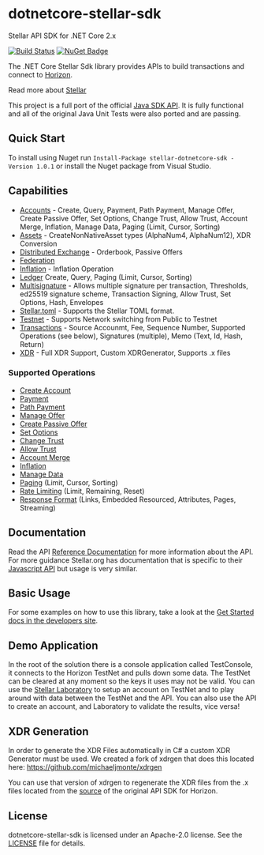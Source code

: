 # dotnetcore-stellar-sdk
Stellar API SDK for .NET Core 2.x

[![Build Status](https://travis-ci.org/elucidsoft/dotnetcore-stellar-sdk.svg?branch=master)](https://travis-ci.org/elucidsoft/dotnetcore-stellar-sdk) [![NuGet Badge](https://buildstats.info/nuget/stellar-dotnetcore-sdk)](https://www.nuget.org/packages/stellar-dotnetcore-sdk)

The .NET Core Stellar Sdk library provides APIs to build transactions and connect to [Horizon](https://github.com/stellar/horizon).

Read more about [Stellar](https://www.stellar.org/)

This project is a full port of the official [Java SDK API](https://github.com/stellar/java-stellar-sdk).  It is fully functional and all of the original Java Unit Tests were also ported and are passing.  

## Quick Start
To install using Nuget run `Install-Package stellar-dotnetcore-sdk -Version 1.0.1` or install the Nuget package from Visual Studio.

## Capabilities
- [Accounts](https://www.stellar.org/developers/guides/concepts/accounts.html) - Create, Query, Payment, Path Payment, Manage Offer, Create Passive Offer, Set Options, Change Trust, Allow Trust, Account Merge, Inflation, Manage Data, Paging (Limit, Cursor, Sorting)
- [Assets](https://www.stellar.org/developers/guides/concepts/assets.html) - CreateNonNativeAsset types (AlphaNum4, AlphaNum12), XDR Conversion
- [Distributed Exchange](https://www.stellar.org/developers/guides/concepts/exchange.html) - Orderbook, Passive Offers
- [Federation](https://www.stellar.org/developers/learn/concepts/federation.html)
- [Inflation](https://www.stellar.org/developers/guides/concepts/inflation.html) - Inflation Operation
- [Ledger](https://www.stellar.org/developers/horizon/reference/resources/ledger.html) Create, Query, Paging (Limit, Cursor, Sorting)
- [Multisignature](https://www.stellar.org/developers/guides/concepts/multi-sig.html) - Allows multiple signature per transaction, Thresholds, ed25519 signature scheme, Transaction Signing, Allow Trust, Set Options, Hash, Envelopes
- [Stellar.toml](https://www.stellar.org/developers/guides/concepts/stellar-toml.html) - Supports the Stellar TOML format.
- [Testnet](https://www.stellar.org/developers/guides/concepts/test-net.html) - Supports Network switching from Public to Testnet
- [Transactions](https://www.stellar.org/developers/guides/concepts/transactions.html) - Source Accounmt, Fee, Sequence Number, Supported Operations (see below), Signatures (multiple), Memo (Text, Id, Hash, Return)
- [XDR](https://www.stellar.org/developers/guides/concepts/xdr.html) - Full XDR Support, Custom XDRGenerator, Supports .x files

### Supported Operations
- [Create Account](https://www.stellar.org/developers/guides/concepts/list-of-operations.html#create-account)
- [Payment](https://www.stellar.org/developers/guides/concepts/list-of-operations.html#payment)
- [Path Payment](https://www.stellar.org/developers/guides/concepts/list-of-operations.html#path-payment)
- [Manage Offer](https://www.stellar.org/developers/guides/concepts/list-of-operations.html#manage-offer)
- [Create Passive Offer](https://www.stellar.org/developers/guides/concepts/list-of-operations.html#create-passive-offer)
- [Set Options](https://www.stellar.org/developers/guides/concepts/list-of-operations.html#set-options)
- [Change Trust](https://www.stellar.org/developers/guides/concepts/list-of-operations.html#change-trust)
- [Allow Trust](https://www.stellar.org/developers/guides/concepts/list-of-operations.html#allow-trust)
- [Account Merge](https://www.stellar.org/developers/guides/concepts/list-of-operations.html#account-merge)
- [Inflation](https://www.stellar.org/developers/guides/concepts/list-of-operations.html#inflation)
- [Manage Data](https://www.stellar.org/developers/guides/concepts/list-of-operations.html#manage-data)
- [Paging](https://www.stellar.org/developers/horizon/reference/paging.html) (Limit, Cursor, Sorting)
- [Rate Limiting](https://www.stellar.org/developers/horizon/reference/rate-limiting.html) (Limit, Remaining, Reset)
- [Response Format](https://www.stellar.org/developers/horizon/reference/responses.html) (Links, Embedded Resourced, Attributes, Pages, Streaming)

## Documentation
Read the API [Reference Documentation](https://elucidsoft.github.io/dotnetcore-stellar-sdk/) for more information about the API.  For more guidance Stellar.org has documentation that is specific to their [Javascript API](https://www.stellar.org/developers/js-stellar-sdk/reference/) but usage is very similar.

## Basic Usage
For some examples on how to use this library, take a look at the [Get Started docs in the developers site](https://www.stellar.org/developers/guides/get-started/create-account.html).

## Demo Application
In the root of the solution there is a console application called TestConsole, it connects to the Horizon TestNet and pulls down some data. The TestNet can be cleared at any moment so the keys it uses may not be valid.  You can use the [Stellar Laboratory](https://www.stellar.org/laboratory/) to setup an account on TestNet and to play around with data between the TestNet and the API.  You can also use the API to create an account, and Laboratory to validate the results, vice versa!  

## XDR Generation
In order to generate the XDR Files automatically in C# a custom XDR Generator must be used. We created a fork of xdrgen that does this located here: https://github.com/michaeljmonte/xdrgen

You can use that version of xdrgen to regenerate the XDR files from the .x files located from the [source](https://github.com/stellar/stellar-core/tree/master/src/xdr) of the original API SDK for Horizon.

## License
dotnetcore-stellar-sdk is licensed under an Apache-2.0 license. See the [LICENSE](https://github.com/elucidsoft/dotnetcore-stellar-sdk/blob/master/LICENSE.txt) file for details.
